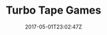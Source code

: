 ---
title: "Turbo Tape Games"
site_link: "http://www.turbotapegames.com/games/"
description: "Has released four games to date, three for international markets, and two in Norway."
location: "Bergen"
active: true
active_from: "2008-01-01"
active_to: ""
tags: []
date: "2017-05-01T23:02:47Z"
---